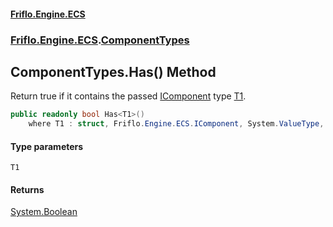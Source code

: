 #### [Friflo.Engine.ECS](index.md 'index')
### [Friflo.Engine.ECS](Friflo.Engine.ECS.md 'Friflo.Engine.ECS').[ComponentTypes](ComponentTypes.md 'Friflo.Engine.ECS.ComponentTypes')

## ComponentTypes.Has<T1>() Method

Return true if it contains the passed [IComponent](IComponent.md 'Friflo.Engine.ECS.IComponent') type [T1](ComponentTypes.Has_T1_().md#Friflo.Engine.ECS.ComponentTypes.Has_T1_().T1 'Friflo.Engine.ECS.ComponentTypes.Has<T1>().T1').

```csharp
public readonly bool Has<T1>()
    where T1 : struct, Friflo.Engine.ECS.IComponent, System.ValueType, System.ValueType;
```
#### Type parameters

<a name='Friflo.Engine.ECS.ComponentTypes.Has_T1_().T1'></a>

`T1`

#### Returns
[System.Boolean](https://docs.microsoft.com/en-us/dotnet/api/System.Boolean 'System.Boolean')